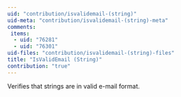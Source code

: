 ```yaml
---
uid: "contribution/isvalidemail-(string)"
uid-meta: "contribution/isvalidemail-(string)-meta"
comments: 
 items: 
  - uid: "76281"
  - uid: "76301"
uid-files: "contribution/isvalidemail-(string)-files"
title: "IsValidEmail (String)"
contribution: "true"
---
```


Verifies that strings are in valid e-mail format.